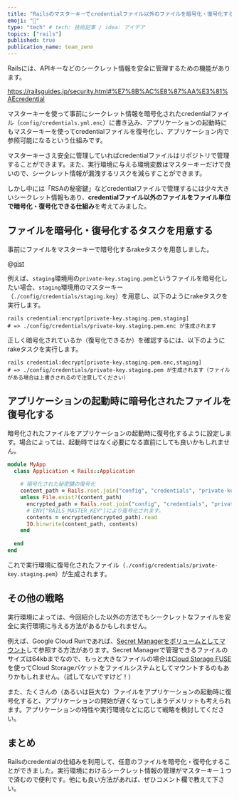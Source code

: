 ```yaml
---
title: "Railsのマスターキーでcredentialファイル以外のファイルを暗号化・復号化する"
emoji: "🔐"
type: "tech" # tech: 技術記事 / idea: アイデア
topics: ["rails"]
published: true
publication_name: team_zenn
---
```


Railsには、APIキーなどのシークレット情報を安全に管理するための機能があります。

https://railsguides.jp/security.html#%E7%8B%AC%E8%87%AA%E3%81%AEcredential

マスターキーを使って事前にシークレット情報を暗号化されたcredentialファイル（`config/credentials.yml.enc`）に書き込み、アプリケーションの起動時にもマスターキーを使ってcredentialファイルを復号化し、アプリケーション内で参照可能になるという仕組みです。

マスターキーさえ安全に管理していればcredentialファイルはリポジトリで管理することができます。また、実行環境に与える環境変数はマスターキーだけで良いので、シークレット情報が漏洩するリスクを減らすことができます。

しかし中には「RSAの秘密鍵」などcredentialファイルで管理するには少々大きいシークレット情報もあり、**credentialファイル以外のファイルをファイル単位で暗号化・復号化できる仕組み**を考えてみました。

## ファイルを暗号化・復号化するタスクを用意する

事前にファイルをマスターキーで暗号化するrakeタスクを用意しました。

@[gist](https://gist.github.com/bisque33/029339742eed3bbd7a8788b618f077f0)

例えば、`staging`環境用の`private-key.staging.pem`というファイルを暗号化したい場合、`staging`環境用のマスターキー（`./config/credentials/staging.key`）を用意し、以下のようにrakeタスクを実行します。

```
rails credential:encrypt[private-key.staging.pem,staging]
# => ./config/credentials/private-key.staging.pem.enc が生成されます
```

正しく暗号化されているか（復号化できるか）を確認するには、以下のようにrakeタスクを実行します。

```
rails credential:decrypt[private-key.staging.pem.enc,staging]
# => ./config/credentials/private-key.staging.pem が生成されます（ファイルがある場合は上書きされるので注意してください）
```

## アプリケーションの起動時に暗号化されたファイルを復号化する

暗号化されたファイルをアプリケーションの起動時に復号化するように設定します。場合によっては、起動時ではなく必要になる直前にしても良いかもしれません。

```ruby:./config/application.rb
module MyApp
  class Application < Rails::Application
  
    # 暗号化された秘密鍵の復号化
    content_path = Rails.root.join("config", "credentials", "private-key.#{ENV["ENV_NAME"]}.pem")
    unless File.exist?(content_path)
      encrypted_path = Rails.root.join("config", "credentials", "private-key.#{ENV["ENV_NAME"]}.pem.enc")
      # ENV["RAILS_MASTER_KEY"]により復号化されます。
      contents = encrypted(encrypted_path).read 
      IO.binwrite(content_path, contents)
    end
    
  end
end
```

これで実行環境に復号化されたファイル（`./config/credentials/private-key.staging.pem`）が生成されます。

## その他の戦略

実行環境によっては、今回紹介した以外の方法でもシークレットなファイルを安全に実行環境に与える方法があるかもしれません。

例えば、Google Cloud Runであれば、[Secret Managerをボリュームとしてマウント](https://cloud.google.com/run/docs/configuring/secrets)して参照する方法があります。Secret Managerで管理できるファイルのサイズは64kbまでなので、もっと大きなファイルの場合は[Cloud Storage FUSE](https://cloud.google.com/storage/docs/gcs-fuse)を使ってCloud Storageバケットをファイルシステムとしてマウントするのもありかもしれません。（試してないですけど！）

また、たくさんの（あるいは巨大な）ファイルをアプリケーションの起動時に復号化すると、アプリケーションの開始が遅くなってしまうデメリットも考えられます。アプリケーションの特性や実行環境などに応じて戦略を検討してください。

## まとめ

Railsのcredentialの仕組みを利用して、任意のファイルを暗号化・復号化することができました。実行環境におけるシークレット情報の管理がマスターキー１つで済むので便利です。他にも良い方法があれば、ぜひコメント欄で教えて下さい。

